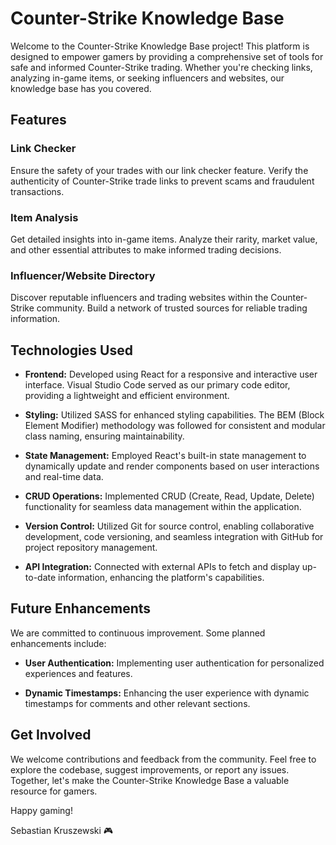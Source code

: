 # Counter-Strike Knowledge Base

Welcome to the Counter-Strike Knowledge Base project! This platform is designed to empower gamers by providing a comprehensive set of tools for safe and informed Counter-Strike trading. Whether you're checking links, analyzing in-game items, or seeking influencers and websites, our knowledge base has you covered.

## Features

### Link Checker
Ensure the safety of your trades with our link checker feature. Verify the authenticity of Counter-Strike trade links to prevent scams and fraudulent transactions.

### Item Analysis
Get detailed insights into in-game items. Analyze their rarity, market value, and other essential attributes to make informed trading decisions.

### Influencer/Website Directory
Discover reputable influencers and trading websites within the Counter-Strike community. Build a network of trusted sources for reliable trading information.

## Technologies Used

- **Frontend:** Developed using React for a responsive and interactive user interface. Visual Studio Code served as our primary code editor, providing a lightweight and efficient environment.

- **Styling:** Utilized SASS for enhanced styling capabilities. The BEM (Block Element Modifier) methodology was followed for consistent and modular class naming, ensuring maintainability.

- **State Management:** Employed React's built-in state management to dynamically update and render components based on user interactions and real-time data.

- **CRUD Operations:** Implemented CRUD (Create, Read, Update, Delete) functionality for seamless data management within the application.

- **Version Control:** Utilized Git for source control, enabling collaborative development, code versioning, and seamless integration with GitHub for project repository management.

- **API Integration:** Connected with external APIs to fetch and display up-to-date information, enhancing the platform's capabilities.

## Future Enhancements

We are committed to continuous improvement. Some planned enhancements include:

- **User Authentication:** Implementing user authentication for personalized experiences and features.

- **Dynamic Timestamps:** Enhancing the user experience with dynamic timestamps for comments and other relevant sections.

## Get Involved

We welcome contributions and feedback from the community. Feel free to explore the codebase, suggest improvements, or report any issues. Together, let's make the Counter-Strike Knowledge Base a valuable resource for gamers.

Happy gaming!

Sebastian Kruszewski 🎮
